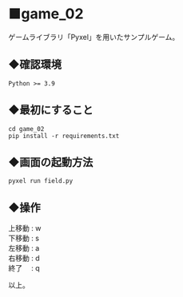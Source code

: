 # ■game_02

ゲームライブラリ「Pyxel」を用いたサンプルゲーム。

## ◆確認環境

    Python >= 3.9

## ◆最初にすること

    cd game_02
    pip install -r requirements.txt

## ◆画面の起動方法

    pyxel run field.py 

## ◆操作

上移動 : w  
下移動 : s  
左移動 : a  
右移動 : d  
終了　 : q  

以上。  
